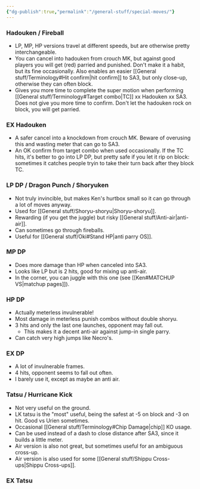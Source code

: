 ```yaml
---
{"dg-publish":true,"permalink":"/general-stuff/special-moves/"}
---
```


### Hadouken / Fireball
- LP, MP, HP versions travel at different speeds, but are otherwise pretty interchangeable.
- You can cancel into hadouken from crouch MK, but against good players you will get (red) parried and punished. Don't make it a habit, but its fine occasionally. Also enables an easier [[General stuff/Terminology#Hit confirm\|hit confirm]] to SA3, but only close-up, otherwise they can often block.
- Gives you more time to complete the super motion when performing [[General stuff/Terminology#Target combo\|TC]] xx Hadouken xx SA3. Does not give you more time to confirm. Don't let the hadouken rock on block, you will get parried.
### EX Hadouken
- A safer cancel into a knockdown from crouch MK. Beware of overusing this and wasting meter that can go to SA3.
- An OK confirm from target combo when used occasionally. If the TC hits, it's better to go into LP DP, but pretty safe if you let it rip on block: sometimes it catches people tryin to take their turn back after they block TC.
### LP DP / Dragon Punch / Shoryuken
- Not truly invincible, but makes Ken's hurtbox small so it can go through a lot of moves anyway.
- Used for [[General stuff/Shoryu-shoryu\|Shoryu-shoryu]].
- Rewarding (if you get the juggle) but risky [[General stuff/Anti-air\|anti-air]].
- Can sometimes go through fireballs.
- Useful for [[General stuff/Oki#Stand HP\|anti parry OS]].
### MP DP
- Does more damage than HP when canceled into SA3.
- Looks like LP but is 2 hits, good for mixing up anti-air.
- In the corner, you can juggle with this one (see [[Ken#MATCHUP VS\|matchup pages]]).
### HP DP
- Actually meterless invulnerable!
- Most damage in meterless punish combos without double shoryu.
- 3 hits and only the last one launches, opponent may fall out.
	- This makes it a decent anti-air against jump-in single parry.
- Can catch very high jumps like Necro's.
### EX DP
- A lot of invulnerable frames.
- 4 hits, opponent seems to fall out often.
- I barely use it, except as maybe an anti air.
### Tatsu / Hurricane Kick
- Not very useful on the ground.
- LK tatsu is the "most" useful, being the safest at -5 on block and -3 on hit. Good vs Urien sometimes.
- Occasional [[General stuff/Terminology#Chip Damage\|chip]] KO usage.
- Can be used instead of a dash to close distance after SA3, since it builds a little meter.
- Air version is also not great, but sometimes useful for an ambiguous cross-up.
- Air version is also used for some [[General stuff/Shippu Cross-ups\|Shippu Cross-ups]].
### EX Tatsu